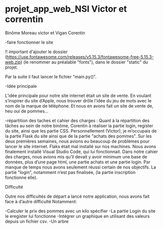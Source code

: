 # projet_app_web_NSI Victor et correntin #

Binôme Moreau victor et Vigan Corentin

-faire fonctionner le site

!! important d'ajouter le dossier (https://use.fontawesome.com/releases/v5.15.3/fontawesome-free-5.15.3-web.zip) (le renommer au préalable "fonts"), dans le dossier "static" du projet. 

Par la suite il faut lancer le fichier "main.py()". 


-Idée principale

L’idée principale pour notre site internet était un site de vente. En voulant s’inspirer du site d’Apple, nous trouver drôle l'idée du jeu de mots avec le nom de la marque de téléphone. Et nous en avons fait un site de vente de, heu oui de pommes...

-répartition des taches et cahier des charges :
Quant à la répartition des tâches au sein de notre binôme, Corentin à réaliser la partie login, register du site, ainsi que les partie CSS.
Personnellement (Victor), je m’occupais de la partie Flask du site ainsi que de la partie "achats des pommes".
Sur les deux premières semaines, nous avions eu beaucoup de problèmes pour lancer le site internet. Flaks était mal installé sur nos machines. Nous avons finalement installé Visual Studio Code, qui lui fonctionnait.
Dans notre cahier des charges, nous avions mis qu’il devait y avoir minimum une base de données, plus d’une page html, une partie achats et une partie login.
Par manque de temps nous avons seulement réussi certain de nos objectifs. La partie "login", notamment n’est pas finalisée, (la partie inscription fonctionne elle).

Difficulté

Outre nos difficultés de départ a lancé notre application, nous avons fait face à d’autre difficulté Notamment:

  -Calculer le prix des pommes avec un kilo spécifier
  -La partie Login du site le eregister lui fonctionne
  -Intégrer un graphique en utilisant des valeurs depuis un fichier csv.
  -Un arbre

